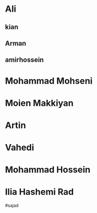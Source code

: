# Ali 
## kian
## Arman
## amirhossein
# Mohammad Mohseni 
# Moien Makkiyan
# Artin
# Vahedi
# Mohammad Hossein
# Ilia Hashemi Rad
#sajad
